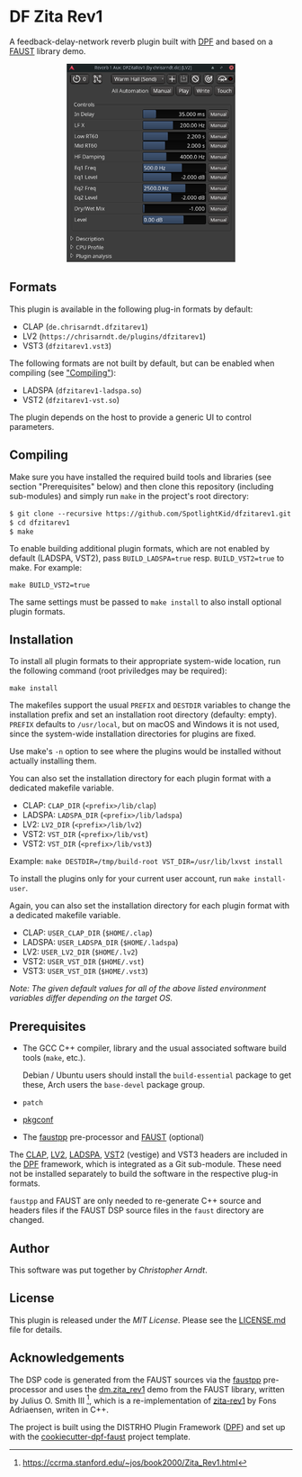 # DF Zita Rev1

A feedback-delay-network reverb plugin built with [DPF] and based on a [FAUST]
library demo.

<p align="center"><img title="Generic LV2 UI in Ardour 6" src="screenshot-ardour6.png" width="300"></center>

## Formats

This plugin is available in the following plug-in formats by default:

* CLAP (`de.chrisarndt.dfzitarev1`)
* LV2 (`https://chrisarndt.de/plugins/dfzitarev1`)
* VST3 (`dfzitarev1.vst3`)

The following formats are not built by default, but can be enabled when
compiling (see ["Compiling"](#compiling)):

* LADSPA (`dfzitarev1-ladspa.so`)
* VST2 (`dfzitarev1-vst.so`)

The plugin depends on the host to provide a generic UI to control parameters.


## Compiling

Make sure you have installed the required build tools and libraries (see
section "Prerequisites" below) and then clone this repository (including
sub-modules) and simply run `make` in the project's root directory:

    $ git clone --recursive https://github.com/SpotlightKid/dfzitarev1.git
    $ cd dfzitarev1
    $ make

To enable building additional plugin formats, which are not enabled by default
(LADSPA, VST2), pass `BUILD_LADSPA=true` resp. `BUILD_VST2=true` to make. For
example:

    make BUILD_VST2=true

The same settings must be passed to `make install` to also install optional
plugin formats.


## Installation

To install all plugin formats to their appropriate system-wide location, run
the following command (root priviledges may be required):

    make install

The makefiles support the usual `PREFIX` and `DESTDIR` variables to change the
installation prefix and set an installation root directory (defaulty: empty).
`PREFIX` defaults to `/usr/local`, but on macOS and Windows it is not used,
since the system-wide installation directories for plugins are fixed.

Use make's `-n` option to see where the plugins would be installed without
actually installing them.

You can also set the installation directory for each plugin format with a
dedicated makefile variable.

* CLAP: `CLAP_DIR` (`<prefix>/lib/clap`)
* LADSPA: `LADSPA_DIR` (`<prefix>/lib/ladspa`)
* LV2: `LV2_DIR` (`<prefix>/lib/lv2`)
* VST2: `VST_DIR` (`<prefix>/lib/vst`)
* VST2: `VST_DIR` (`<prefix>/lib/vst3`)

Example: `make DESTDIR=/tmp/build-root VST_DIR=/usr/lib/lxvst install`

To install the plugins only for your current user account, run
`make install-user`.

Again, you can also set the installation directory for each plugin format with
a dedicated makefile variable.

* CLAP: `USER_CLAP_DIR` (`$HOME/.clap`)
* LADSPA: `USER_LADSPA_DIR` (`$HOME/.ladspa`)
* LV2: `USER_LV2_DIR` (`$HOME/.lv2`)
* VST2: `USER_VST_DIR` (`$HOME/.vst`)
* VST3: `USER_VST_DIR` (`$HOME/.vst3`)

*Note: The given default values for all of the above listed environment
variables differ depending on the target OS.*


## Prerequisites

* The GCC C++ compiler, library and the usual associated software build tools
  (`make`, etc.).

  Debian / Ubuntu users should install the `build-essential` package
  to get these, Arch users the `base-devel` package group.

* `patch`

* [pkgconf]

* The [faustpp] pre-processor and [FAUST] (optional)

The [CLAP], [LV2], [LADSPA], [VST]2 (vestige) and VST3 headers are included in
the [DPF] framework, which is integrated as a Git sub-module. These need not be
installed separately to build the software in the respective plug-in formats.

`faustpp` and FAUST are only needed to re-generate C++ source and headers files
if the FAUST DSP source files in the `faust` directory are changed.


## Author

This software was put together by *Christopher Arndt*.


## License

This plugin is released under the *MIT License*. Please see the
[LICENSE.md](./LICENSE.md) file for details.


## Acknowledgements

The DSP code is generated from the FAUST sources via the [faustpp]
pre-processor and uses the [dm.zita_rev1] demo from the FAUST library, written
by Julius O. Smith III [^1], which is a re-implementation of [zita-rev1] by Fons
Adriaensen, writen in C++.

The project is built using the DISTRHO Plugin Framework ([DPF]) and set up
with the [cookiecutter-dpf-faust] project template.


[^1]: https://ccrma.stanford.edu/~jos/book2000/Zita_Rev1.html

[CLAP]: https://cleveraudio.org/
[cookiecutter-dpf-faust]: https://github.com/SpotlightKid/cookiecutter-dpf-faust
[dm.zita_rev1]: https://faustlibraries.grame.fr/libs/demos/#dmzita_rev1
[DPF]: https://github.com/DISTRHO/DPF
[FAUST]: https://faust.grame.fr/
[faustpp]: https://github.com/jpcima/faustpp.git
[LADSPA]: http://www.ladspa.org/
[LV2]: http://lv2plug.in/
[pkgconf]: https://github.com/pkgconf/pkgconf
[VST]: https://en.wikipedia.org/wiki/Virtual_Studio_Technology
[zita-rev1]: https://kokkinizita.linuxaudio.org/linuxaudio/zita-rev1-doc/quickguide.html
